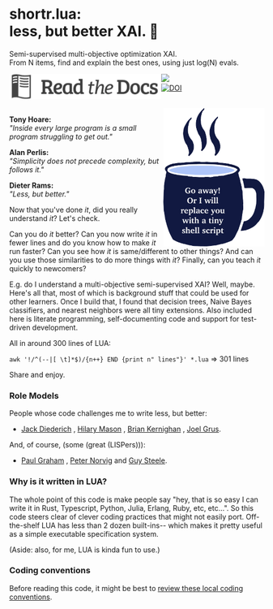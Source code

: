 

# shortr.lua:<br>  less, but better XAI. :eyes:

Semi-supervised multi-objective optimization XAI.   
From N items, find and explain the best ones, using just log(N) evals.
 
<a href="http://menzies.us/shortr"> <img align=left src="docs/img/docs.png" width=300></a>
<a href="https://github.com/timm/shortr/actions/workflows/tests.yml"><img src="https://github.com/timm/shortr/actions/workflows/tests.yml/badge.svg"></a><br><a  
href="https://zenodo.org/badge/latestdoi/206205826"> <img src="https://zenodo.org/badge/206205826.svg" alt="DOI"></a>  

<br clear=all>


 <img width=200 align=right src="https://raw.githubusercontent.com/timm/shortr/master/docs/img/cup.png">
 

__Tony Hoare:__    
_"Inside every large program is a small program struggling to get out."_


__Alan Perlis:__    
_"Simplicity does not precede complexity, but follows it."_ 

__Dieter Rams:__      
_"Less, but better."_
 

Now that you've done _it_, did you really understand _it_? Let's check.

Can you do _it_ better?
Can you now
write _it_ in fewer lines and do you know how to make _it_ run faster?
Can you see how _it_ is same/different to other things?
And can you use those similarities to do more things with  _it_? 
Finally, can you teach _it_ quickly to newcomers?

E.g. do I understand a multi-objective semi-supervised XAI?
Well, maybe. Here's all that, most of which is
background stuff that could be used for other learners.
Once
I build that, I found that decision trees, Naive Bayes classifiers,
and nearest neighbors were all tiny extensions. 
Also included here
is literate programming, self-documenting code and support for
test-driven development. 

All in around 300 lines of LUA: <br>

`awk '!/^(--|[ \t]*$)/{n++} END {print n" lines"}' *.lua`   => 301 lines
     
Share and enjoy.

### Role Models
People whose code challenges me to write less, but better:

- [Jack Diederich](https://www.youtube.com/watch?v=o9pEzgHorH0) 
, [Hilary Mason](https://www.youtube.com/watch?v=l2btv0yUPNQ)
, [Brian Kernighan](https://www.oreilly.com/library/view/beautiful-code/9780596510046/ch01.html)
, [Joel Grus](https://github.com/joelgrus/data-science-from-scratch).   

And, of course, (some (great (LISPers))):

- [Paul Graham](http://www.paulgraham.com/onlisp.html)
, [Peter Norvig](http://norvig.com/lispy.html)
and [Guy Steele](https://dspace.mit.edu/bitstream/handle/1721.1/5790/AIM-353.pdf?sequence=2&isAllowed=y).

### Why is it written in LUA?


The whole point of this code is make people say "hey, that
   is so easy I can write it in Rust, Typescript, Python, Julia, Erlang,  Ruby, etc, etc...". So this code steers
   clear of clever coding practices
   that might not easily port. Off-the-shelf LUA has less than 2 dozen built-ins-- which makes it pretty useful as a simple executable specification system.

   (Aside: also, for me, LUA is kinda fun to use.)



### Coding conventions 
Before reading this code, it might be best to   [review  these local coding conventions](https://github.com/timm/shortr/blob/master/CONTRIBUTE.md).
